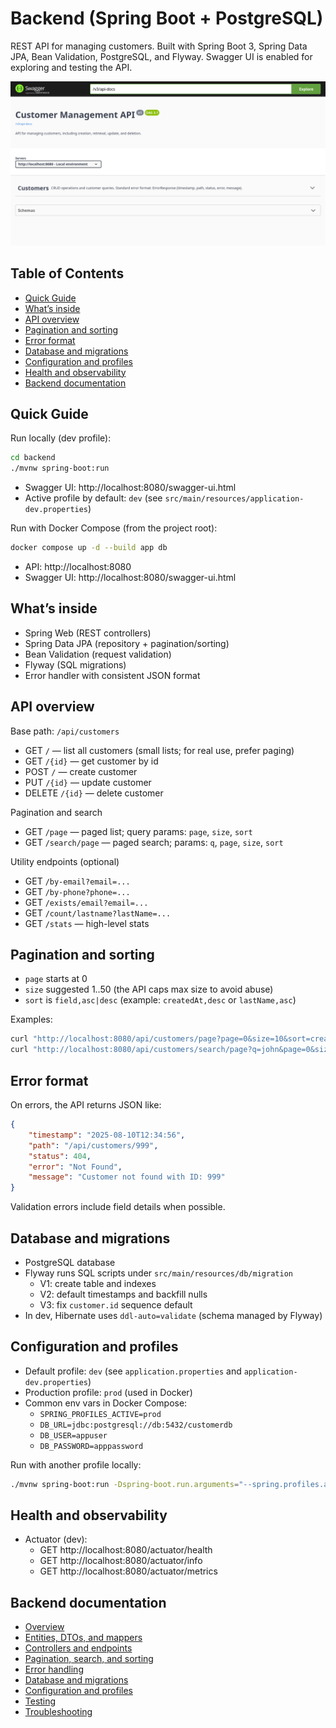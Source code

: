 # Backend (Spring Boot + PostgreSQL)

REST API for managing customers. Built with Spring Boot 3, Spring Data JPA, Bean Validation, PostgreSQL, and Flyway. Swagger UI is enabled for exploring and testing the API.

![Swagger screenshot](../docs/images/swagger_screenshot.png)

## Table of Contents

- [Quick Guide](#quick-guide)
- [What’s inside](#whats-inside)
- [API overview](#api-overview)
- [Pagination and sorting](#pagination-and-sorting)
- [Error format](#error-format)
- [Database and migrations](#database-and-migrations)
- [Configuration and profiles](#configuration-and-profiles)
- [Health and observability](#health-and-observability)
- [Backend documentation](#backend-documentation)

## Quick Guide

Run locally (dev profile):

```bash
cd backend
./mvnw spring-boot:run
```

- Swagger UI: http://localhost:8080/swagger-ui.html
- Active profile by default: `dev` (see `src/main/resources/application-dev.properties`)

Run with Docker Compose (from the project root):

```bash
docker compose up -d --build app db
```

- API: http://localhost:8080
- Swagger UI: http://localhost:8080/swagger-ui.html

## What’s inside

- Spring Web (REST controllers)
- Spring Data JPA (repository + pagination/sorting)
- Bean Validation (request validation)
- Flyway (SQL migrations)
- Error handler with consistent JSON format

## API overview

Base path: `/api/customers`

- GET `/` — list all customers (small lists; for real use, prefer paging)
- GET `/{id}` — get customer by id
- POST `/` — create customer
- PUT `/{id}` — update customer
- DELETE `/{id}` — delete customer

Pagination and search
- GET `/page` — paged list; query params: `page`, `size`, `sort`
- GET `/search/page` — paged search; params: `q`, `page`, `size`, `sort`

Utility endpoints (optional)
- GET `/by-email?email=...`
- GET `/by-phone?phone=...`
- GET `/exists/email?email=...`
- GET `/count/lastname?lastName=...`
- GET `/stats` — high-level stats

## Pagination and sorting

- `page` starts at 0
- `size` suggested 1..50 (the API caps max size to avoid abuse)
- `sort` is `field,asc|desc` (example: `createdAt,desc` or `lastName,asc`)

Examples:

```bash
curl "http://localhost:8080/api/customers/page?page=0&size=10&sort=createdAt,desc"
curl "http://localhost:8080/api/customers/search/page?q=john&page=0&size=5&sort=lastName,asc"
```

## Error format

On errors, the API returns JSON like:

```json
{
	"timestamp": "2025-08-10T12:34:56",
	"path": "/api/customers/999",
	"status": 404,
	"error": "Not Found",
	"message": "Customer not found with ID: 999"
}
```

Validation errors include field details when possible.

## Database and migrations

- PostgreSQL database
- Flyway runs SQL scripts under `src/main/resources/db/migration`
	- V1: create table and indexes
	- V2: default timestamps and backfill nulls
	- V3: fix `customer.id` sequence default
- In dev, Hibernate uses `ddl-auto=validate` (schema managed by Flyway)

## Configuration and profiles

- Default profile: `dev` (see `application.properties` and `application-dev.properties`)
- Production profile: `prod` (used in Docker)
- Common env vars in Docker Compose:
	- `SPRING_PROFILES_ACTIVE=prod`
	- `DB_URL=jdbc:postgresql://db:5432/customerdb`
	- `DB_USER=appuser`
	- `DB_PASSWORD=apppassword`

Run with another profile locally:

```bash
./mvnw spring-boot:run -Dspring-boot.run.arguments="--spring.profiles.active=prod"
```

## Health and observability

- Actuator (dev):
	- GET http://localhost:8080/actuator/health
	- GET http://localhost:8080/actuator/info
	- GET http://localhost:8080/actuator/metrics

## Backend documentation

- [Overview](docs/01-overview.md)
- [Entities, DTOs, and mappers](docs/02-entities-dtos.md)
- [Controllers and endpoints](docs/03-controllers-endpoints.md)
- [Pagination, search, and sorting](docs/04-pagination-search-sorting.md)
- [Error handling](docs/05-error-handling.md)
- [Database and migrations](docs/06-database-migrations.md)
- [Configuration and profiles](docs/07-configuration-profiles.md)
- [Testing](docs/08-testing.md)
- [Troubleshooting](docs/09-troubleshooting.md)
